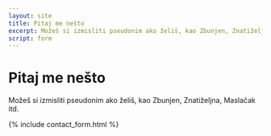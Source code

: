 ```yaml
---
layout: site
title: Pitaj me nešto
excerpt: Možeš si izmisliti pseudonim ako želiš, kao Zbunjen, Znatiželjna, Maslačak itd.
script: form
---
```


# Pitaj me nešto

Možeš si izmisliti pseudonim ako želiš, kao Zbunjen, Znatiželjna, Maslačak itd.

{% include contact_form.html %}
